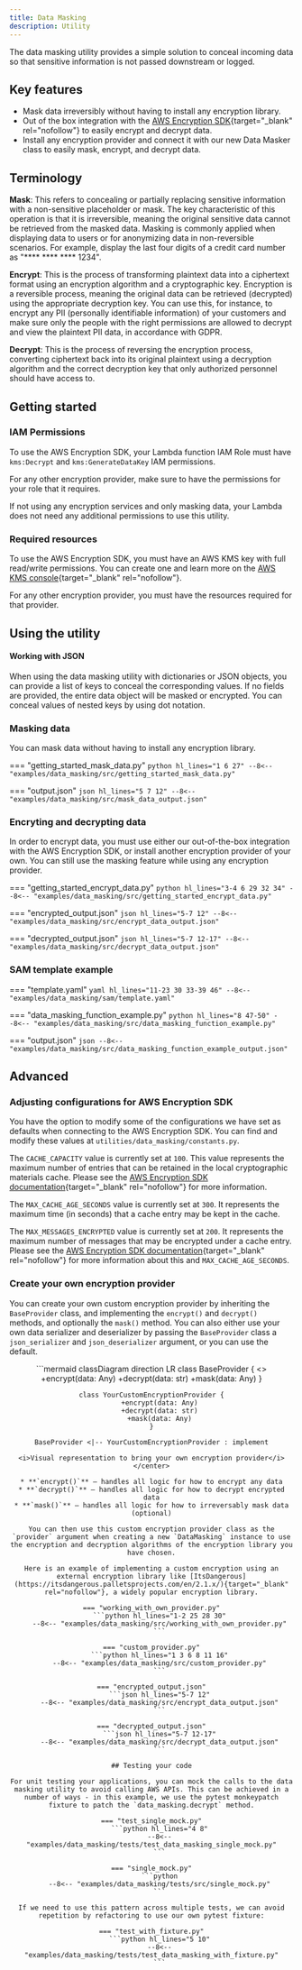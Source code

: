 ```yaml
---
title: Data Masking
description: Utility
---
```


<!-- markdownlint-disable MD051 -->

The data masking utility provides a simple solution to conceal incoming data so that sensitive information is not passed downstream or logged.

## Key features

* Mask data irreversibly without having to install any encryption library.
* Out of the box integration with the [AWS Encryption SDK](https://docs.aws.amazon.com/encryption-sdk/latest/developer-guide/introduction.html){target="_blank" rel="nofollow"} to easily encrypt and decrypt data.
* Install any encryption provider and connect it with our new Data Masker class to easily mask, encrypt, and decrypt data.

## Terminology

**Mask**: This refers to concealing or partially replacing sensitive information with a non-sensitive placeholder or mask. The key characteristic of this operation is that it is irreversible, meaning the original sensitive data cannot be retrieved from the masked data. Masking is commonly applied when displaying data to users or for anonymizing data in non-reversible scenarios. For example, display the last four digits of a credit card number as "**** **** **** 1234".

**Encrypt**: This is the process of transforming plaintext data into a ciphertext format using an encryption algorithm and a cryptographic key. Encryption is a reversible process, meaning the original data can be retrieved (decrypted) using the appropriate decryption key. You can use this, for instance, to encrypt any PII (personally identifiable information) of your customers and make sure only the people with the right permissions are allowed to decrypt and view the plaintext PII data, in accordance with GDPR.

**Decrypt**: This is the process of reversing the encryption process, converting ciphertext back into its original plaintext using a decryption algorithm and the correct decryption key that only authorized personnel should have access to.

## Getting started

### IAM Permissions

To use the AWS Encryption SDK, your Lambda function IAM Role must have `kms:Decrypt` and `kms:GenerateDataKey` IAM permissions.

For any other encryption provider, make sure to have the permissions for your role that it requires.

If not using any encryption services and only masking data, your Lambda does not need any additional permissions to use this utility.

### Required resources

To use the AWS Encryption SDK, you must have an AWS KMS key with full read/write permissions. You can create one and learn more on the [AWS KMS console](https://us-east-1.console.aws.amazon.com/kms/home?region=us-east-1#/kms/home){target="_blank" rel="nofollow"}.

For any other encryption provider, you must have the resources required for that provider.

## Using the utility

#### Working with JSON
When using the data masking utility with dictionaries or JSON objects, you can provide a list of keys to conceal the corresponding values. If no fields are provided, the entire data object will be masked or encrypted. You can conceal values of nested keys by using dot notation.

### Masking data

You can mask data without having to install any encryption library.

=== "getting_started_mask_data.py"
    ```python hl_lines="1 6 27"
    --8<-- "examples/data_masking/src/getting_started_mask_data.py"
    ```

=== "output.json"
    ```json hl_lines="5 7 12"
    --8<-- "examples/data_masking/src/mask_data_output.json"
    ```

### Encryting and decrypting data

In order to encrypt data, you must use either our out-of-the-box integration with the AWS Encryption SDK, or install another encryption provider of your own. You can still use the masking feature while using any encryption provider.

=== "getting_started_encrypt_data.py"
    ```python hl_lines="3-4 6 29 32 34"
    --8<-- "examples/data_masking/src/getting_started_encrypt_data.py"
    ```

=== "encrypted_output.json"
    ```json hl_lines="5-7 12"
    --8<-- "examples/data_masking/src/encrypt_data_output.json"
    ```

=== "decrypted_output.json"
    ```json hl_lines="5-7 12-17"
    --8<-- "examples/data_masking/src/decrypt_data_output.json"
    ```


### SAM template example
=== "template.yaml"
    ```yaml hl_lines="11-23 30 33-39 46"
    --8<-- "examples/data_masking/sam/template.yaml"
    ```

=== "data_masking_function_example.py"
    ```python hl_lines="8 47-50"
    --8<-- "examples/data_masking/src/data_masking_function_example.py"
    ```

=== "output.json"
    ```json
    --8<-- "examples/data_masking/src/data_masking_function_example_output.json"
    ```

## Advanced

### Adjusting configurations for AWS Encryption SDK

You have the option to modify some of the configurations we have set as defaults when connecting to the AWS Encryption SDK. You can find and modify these values at `utilities/data_masking/constants.py`.

The `CACHE_CAPACITY` value is currently set at `100`. This value represents the maximum number of entries that can be retained in the local cryptographic materials cache. Please see the [AWS Encryption SDK documentation](https://aws-encryption-sdk-python.readthedocs.io/en/latest/generated/aws_encryption_sdk.caches.local.html){target="_blank" rel="nofollow"} for more information.

The `MAX_CACHE_AGE_SECONDS` value is currently set at `300`. It represents the maximum time (in seconds) that a cache entry may be kept in the cache.

The `MAX_MESSAGES_ENCRYPTED` value is currently set at `200`. It represents the maximum number of messages that may be encrypted under a cache entry. Please see the [AWS Encryption SDK documentation](https://aws-encryption-sdk-python.readthedocs.io/en/latest/generated/aws_encryption_sdk.materials_managers.caching.html#module-aws_encryption_sdk.materials_managers.caching){target="_blank" rel="nofollow"} for more information about this and `MAX_CACHE_AGE_SECONDS`.


### Create your own encryption provider

You can create your own custom encryption provider by inheriting the `BaseProvider` class, and implementing the `encrypt()` and `decrypt()` methods, and optionally the `mask()` method. You can also either use your own data serializer and deserializer by passing the `BaseProvider` class a `json_serializer` and `json_deserializer` argument, or you can use the default.

<!-- markdownlint-disable MD031 MD040 -->
<center>
```mermaid
classDiagram
    direction LR
    class BaseProvider {
        <<interface>>
        +encrypt(data: Any)
        +decrypt(data: str)
        +mask(data: Any)
    }

    class YourCustomEncryptionProvider {
        +encrypt(data: Any)
        +decrypt(data: str)
        +mask(data: Any)
    }

    BaseProvider <|-- YourCustomEncryptionProvider : implement
```
<i>Visual representation to bring your own encryption provider</i>
</center>

* **`encrypt()`** – handles all logic for how to encrypt any data
* **`decrypt()`** – handles all logic for how to decrypt encrypted data
* **`mask()`** – handles all logic for how to irreversably mask data (optional)

You can then use this custom encryption provider class as the `provider` argument when creating a new `DataMasking` instance to use the encryption and decryption algorithms of the encryption library you have chosen.

Here is an example of implementing a custom encryption using an external encryption library like [ItsDangerous](https://itsdangerous.palletsprojects.com/en/2.1.x/){target="_blank" rel="nofollow"}, a widely popular encryption library.

=== "working_with_own_provider.py"
    ```python hl_lines="1-2 25 28 30"
    --8<-- "examples/data_masking/src/working_with_own_provider.py"
    ```

=== "custom_provider.py"
    ```python hl_lines="1 3 6 8 11 16"
    --8<-- "examples/data_masking/src/custom_provider.py"
    ```

=== "encrypted_output.json"
    ```json hl_lines="5-7 12"
    --8<-- "examples/data_masking/src/encrypt_data_output.json"
    ```

=== "decrypted_output.json"
    ```json hl_lines="5-7 12-17"
    --8<-- "examples/data_masking/src/decrypt_data_output.json"
    ```

## Testing your code

For unit testing your applications, you can mock the calls to the data masking utility to avoid calling AWS APIs. This can be achieved in a number of ways - in this example, we use the pytest monkeypatch fixture to patch the `data_masking.decrypt` method.

=== "test_single_mock.py"
    ```python hl_lines="4 8"
    --8<-- "examples/data_masking/tests/test_data_masking_single_mock.py"
    ```

=== "single_mock.py"
    ```python
    --8<-- "examples/data_masking/tests/src/single_mock.py"
    ```

If we need to use this pattern across multiple tests, we can avoid repetition by refactoring to use our own pytest fixture:

=== "test_with_fixture.py"
    ```python hl_lines="5 10"
    --8<-- "examples/data_masking/tests/test_data_masking_with_fixture.py"
    ```

